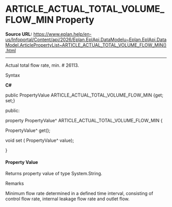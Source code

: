 # ARTICLE_ACTUAL_TOTAL_VOLUME_FLOW_MIN Property

**Source URL:** https://www.eplan.help/en-us/Infoportal/Content/api/2026/Eplan.EplApi.DataModelu~Eplan.EplApi.DataModel.ArticlePropertyList~ARTICLE_ACTUAL_TOTAL_VOLUME_FLOW_MIN().html

---

Actual total flow rate, min. # 26113.

Syntax

**C#**



public PropertyValue ARTICLE_ACTUAL_TOTAL_VOLUME_FLOW_MIN {get; set;}

public:

property PropertyValue^ ARTICLE_ACTUAL_TOTAL_VOLUME_FLOW_MIN {

   PropertyValue^ get();

   void set (    PropertyValue^ value);

}


#### Property Value

Returns property value of type System.String.

Remarks

Minimum flow rate determined in a defined time interval, consisting of control flow rate, internal leakage flow rate and outlet flow.
